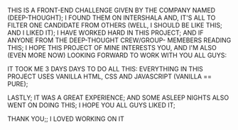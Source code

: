THIS IS A FRONT-END CHALLENGE GIVEN BY THE COMPANY NAMED (DEEP-THOUGHT); I FOUND THEM ON INTERSHALA AND, IT'S ALL TO FILTER 
ONE CANDIDATE FROM OTHERS (WELL, I SHOULD BE LIKE THIS; AND I LIKED IT); I HAVE WORKED HARD IN THIS PROJECT; AND IF ANYONE FROM THE DEEP-THOUGHT CREW/GROUP-
MEMEBERS READING THIS; I HOPE THIS PROJECT OF MINE INTERESTS YOU, AND I'M ALSO (EVEN MORE NOW) LOOKING FORWARD TO WORK WITH YOU ALL 
GUYS:

IT TOOK ME 3 DAYS DAYS TO DO ALL THIS: EVERYTHING IN THIS PROJECT USES VANILLA HTML, CSS AND JAVASCRIPT (VANILLA == PURE);

LASTLY; IT WAS A GREAT EXPERIENCE; AND SOME ASLEEP NIGHTS ALSO WENT ON DOING THIS; I HOPE YOU ALL GUYS LIKED IT;

THANK YOU;; I LOVED WORKING ON IT
